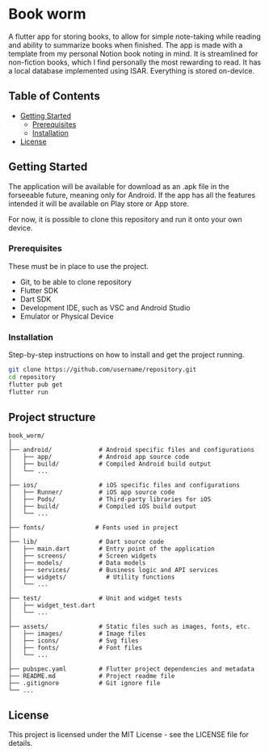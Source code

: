 # Book worm

A flutter app for storing books, to allow for simple note-taking while reading and ability to summarize books when finished. The app is made with a template from my personal Notion book noting in mind. It is streamlined for non-fiction books, which I find personally the most rewarding to read. It has a local database implemented using ISAR. Everything is stored on-device.

## Table of Contents

- [Getting Started](#getting-started)
  - [Prerequisites](#prerequisites)
  - [Installation](#installation)
- [License](#license)

## Getting Started

The application will be available for download as an .apk file in the forseeable future, meaning only for Android.
If the app has all the features intended it will be available on Play store or App store.

For now, it is possible to clone this repository and run it onto your own device.

### Prerequisites

These must be in place to use the project.
- Git, to be able to clone repository
- Flutter SDK
- Dart SDK
- Development IDE, such as VSC and Android Studio
- Emulator or Physical Device

### Installation

Step-by-step instructions on how to install and get the project running.

```bash
git clone https://github.com/username/repository.git
cd repository
flutter pub get
flutter run
```
## Project structure
```text
book_worm/
│
├── android/             # Android specific files and configurations
│   ├── app/             # Android app source code
│   ├── build/           # Compiled Android build output
│   └── ...
│
├── ios/                 # iOS specific files and configurations
│   ├── Runner/          # iOS app source code
│   ├── Pods/            # Third-party libraries for iOS
│   ├── build/           # Compiled iOS build output
│   └── ...
│
├── fonts/              # Fonts used in project
│
├── lib/                 # Dart source code
│   ├── main.dart        # Entry point of the application
│   ├── screens/         # Screen widgets
│   ├── models/          # Data models
│   ├── services/        # Business logic and API services
│   ├── widgets/           # Utility functions
│   └── ...
│
├── test/                # Unit and widget tests
│   ├── widget_test.dart
│   └── ...
│
├── assets/              # Static files such as images, fonts, etc.
│   ├── images/          # Image files
│   ├── icons/           # Svg files
│   ├── fonts/           # Font files
│   └── ...
│
├── pubspec.yaml         # Flutter project dependencies and metadata
├── README.md            # Project readme file
├── .gitignore           # Git ignore file
└── ...
```

## License

This project is licensed under the MIT License - see the LICENSE file for details.

